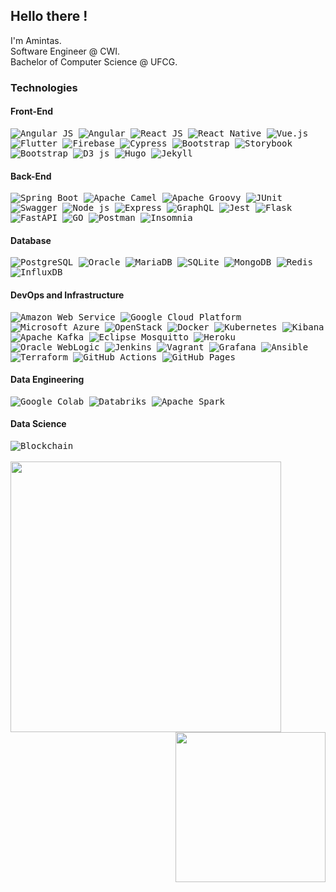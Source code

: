 
  
## Hello there !


I'm Amintas.<br>
Software Engineer @ CWI.<br>
Bachelor of Computer Science @ UFCG.<br>

### Technologies

#### Front-End
<samp>
<img alt="Angular JS" src="https://img.shields.io/badge/-Angular JS-e23237?style=for-the-badge&logo=angular&logoColor=white" />
<img alt="Angular" src="https://img.shields.io/badge/-Angular-dd0031?style=for-the-badge&logo=angular&logoColor=white" />
<img alt="React JS" src="https://img.shields.io/badge/-React JS-45b8d8?style=for-the-badge&logo=react&logoColor=white" />
<img alt="React Native" src="https://img.shields.io/badge/-React Native-764ABC?style=for-the-badge&logo=react&logoColor=white" />
<img alt="Vue.js" src="https://img.shields.io/badge/-Vue.js-4fc08d?style=for-the-badge&logo=vue.js&logoColor=white" />
<img alt="Flutter" src="https://img.shields.io/badge/-Flutter-02569B?style=for-the-badge&logo=flutter&logoColor=white" />
<img alt="Firebase" src="https://img.shields.io/badge/-Firebase-DD2C00?style=for-the-badge&logo=firebase&logoColor=white" />
<img alt="Cypress" src="https://img.shields.io/badge/-Cypress-69D3A7?style=for-the-badge&logo=cypress&logoColor=white" />
<img alt="Bootstrap" src="https://img.shields.io/badge/-Bootstrap-7952B3?style=for-the-badge&logo=bootstrap&logoColor=white" />
<img alt="Storybook" src="https://img.shields.io/badge/-Storybook-FF4785?style=for-the-badge&logo=storybook&logoColor=white" />
<img alt="Bootstrap" src="https://img.shields.io/badge/-Expo-000020?style=for-the-badge&logo=expo&logoColor=white" />
<img alt="D3 js" src="https://img.shields.io/badge/-D3 js-F9A03C?style=for-the-badge&logo=d3.js&logoColor=white" />
<img alt="Hugo" src="https://img.shields.io/badge/-Hugo-FF4088?style=for-the-badge&logo=hugo&logoColor=white" />
<img alt="Jekyll" src="https://img.shields.io/badge/-Jekyll-cc0000?style=for-the-badge&logo=jekyll&logoColor=white" />
</samp>

#### Back-End
<samp>
<img alt="Spring Boot" src="https://img.shields.io/badge/-Spring Boot-6DB33F?style=for-the-badge&logo=spring&logoColor=white" />
<img alt="Apache Camel" src="https://img.shields.io/badge/-Apache Camel-EC6813?style=for-the-badge&logo=ocaml&logoColor=white" />
<img alt="Apache Groovy" src="https://img.shields.io/badge/-Apache Groovy-4298B8?style=for-the-badge&logo=apachegroovy&logoColor=white" />
<img alt="JUnit" src="https://img.shields.io/badge/-JUnit 5-25A162?style=for-the-badge&logo=junit5&logoColor=white" />
<img alt="Swagger" src="https://img.shields.io/badge/-Swagger-77D228?style=for-the-badge&logo=swagger&logoColor=white" />
<img alt="Node js" src="https://img.shields.io/badge/-Node js-43853d?style=for-the-badge&logo=Node.js&logoColor=white" />
<img alt="Express" src="https://img.shields.io/badge/-Express-000000?style=for-the-badge&logo=Express&logoColor=white" />
<img alt="GraphQL" src="https://img.shields.io/badge/-GraphQL-E434AA?style=for-the-badge&logo=GraphQL&logoColor=white" />
<img alt="Jest" src="https://img.shields.io/badge/-Jest-C21325?style=for-the-badge&logo=jest&logoColor=white" />
<img alt="Flask" src="https://img.shields.io/badge/-Flask-000000?style=for-the-badge&logo=flask&logoColor=white" />
<img alt="FastAPI" src="https://img.shields.io/badge/-FastAPI-009688?style=for-the-badge&logo=fastapi&logoColor=white" />
<img alt="GO" src="https://img.shields.io/badge/-GO-00add8?style=for-the-badge&logo=go&logoColor=white" />
<img alt="Postman" src="https://img.shields.io/badge/-Postman-FF6C37?style=for-the-badge&logo=postman&logoColor=white" />
<img alt="Insomnia" src="https://img.shields.io/badge/-Insomnia-5849BE?style=for-the-badge&logo=insomnia&logoColor=white" />
</samp>

#### Database
<samp>
<img alt="PostgreSQL" src="https://img.shields.io/badge/-PostgreSQL-336791?style=for-the-badge&logo=postgresql&logoColor=white" />
<img alt="Oracle" src="https://img.shields.io/badge/-Oracle-F80000?style=for-the-badge&logo=linux-foundation&logoColor=white" />
<img alt="MariaDB" src="https://img.shields.io/badge/-Maria DB-003545?style=for-the-badge&logo=mariadb&logoColor=white" />
<img alt="SQLite" src="https://img.shields.io/badge/-SQLite-003B57?style=for-the-badge&logo=sqlite&logoColor=white" />
<img alt="MongoDB" src="https://img.shields.io/badge/-Mongo DB-13aa52?style=for-the-badge&logo=mongodb&logoColor=white" />
<img alt="Redis" src="https://img.shields.io/badge/-Redis-FF4438?style=for-the-badge&logo=redis&logoColor=white" />
<img alt="InfluxDB" src="https://img.shields.io/badge/-Influx DB-22ADF6?style=for-the-badge&logo=influxdb&logoColor=white" />
</samp>

#### DevOps and Infrastructure
<samp>
<img alt="Amazon Web Service" src="https://img.shields.io/badge/-Amazon Web Service-232f3e?style=for-the-badge&logo=amazonwebservices&logoColor=white" />
<img alt="Google Cloud Platform" src="https://img.shields.io/badge/-Google Cloud Platform-4285F4?style=for-the-badge&logo=googlecloud&logoColor=white" />
<img alt="Microsoft Azure" src="https://img.shields.io/badge/-Microsoft Azure-0078D4?style=for-the-badge&logo=azure&logoColor=white" />
<img alt="OpenStack" src="https://img.shields.io/badge/-OpenStack-ED1944?style=for-the-badge&logo=openstack&logoColor=white" />
<img alt="Docker" src="https://img.shields.io/badge/-Docker-46a2f1?style=for-the-badge&logo=docker&logoColor=white" />
<img alt="Kubernetes" src="https://img.shields.io/badge/-Kubernetes-1a73e8?style=for-the-badge&logo=kubernetes&logoColor=white" />
<img alt="Kibana" src="https://img.shields.io/badge/-Kibana-005571?style=for-the-badge&logo=kibana&logoColor=white" />
<img alt="Apache Kafka" src="https://img.shields.io/badge/-Apache Kafka-000000?style=for-the-badge&logo=apache-kafka&logoColor=white" />
<img alt="Eclipse Mosquitto" src="https://img.shields.io/badge/-Eclipse Mosquitto-3C5280?style=for-the-badge&logo=eclipse-mosquitto&logoColor=white" />
<img alt="Heroku" src="https://img.shields.io/badge/-heroku-430098?style=for-the-badge&logo=heroku&logoColor=white" />
<img alt="Oracle WebLogic" src="https://img.shields.io/badge/-Oracle WebLogic-F80000?style=for-the-badge&logo=linux-foundation&logoColor=white" />
<img alt="Jenkins" src="https://img.shields.io/badge/-Jenkins-D24939?style=for-the-badge&logo=jenkins&logoColor=white" />
<img alt="Vagrant" src="https://img.shields.io/badge/-Vagrant-1563FF?style=for-the-badge&logo=vagrant&logoColor=white" />
<img alt="Grafana" src="https://img.shields.io/badge/-Grafana-F46800?style=for-the-badge&logo=grafana&logoColor=white" />
<img alt="Ansible" src="https://img.shields.io/badge/-Ansible-000000?style=for-the-badge&logo=ansible&logoColor=white" />
<img alt="Terraform" src="https://img.shields.io/badge/-Terraform-623CE4?style=for-the-badge&logo=terraform&logoColor=white" />
<img alt="GitHub Actions" src="https://img.shields.io/badge/-GitHub Actions-2088FF?style=for-the-badge&logo=github-actions&logoColor=white" />
<img alt="GitHub Pages" src="https://img.shields.io/badge/-GitHub Pages-181717?style=for-the-badge&logo=github&logoColor=white" />
</samp>

 #### Data Engineering
<samp>
<img alt="Google Colab" src="https://img.shields.io/badge/-Google Colab-F9AB00?style=for-the-badge&logo=googlecolab&logoColor=white" />
<img alt="Databriks" src="https://img.shields.io/badge/-Databricks-FF3621?style=for-the-badge&logo=databricks&logoColor=white" />
<img alt="Apache Spark" src="https://img.shields.io/badge/-Apache Spark-E25A1C?style=for-the-badge&logo=apachespark&logoColor=white" />
</samp>

#### Data Science
  
<samp>
<img alt="Blockchain" src="https://img.shields.io/badge/-Blockchain-121D33?style=for-the-badge&logo=blockchain.com&logoColor=white" />
</samp>

<br>
<br>

<samp>
<a>
  <img align="left" src="https://github-readme-stats.anuraghazra1.vercel.app/api/?username=amintasvrp&show_icons=true&theme=jolly&count_private=true&line_height=22&card_width=244" width="433" />
  <img align="right" src="https://github-readme-stats.anuraghazra1.vercel.app/api/top-langs/?username=amintasvrp&show_icons=true&theme=jolly&layout=compact&card_width=244&langs_count=8" width="240" />
</a>
</samp>
